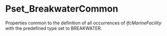 # Pset_BreakwaterCommon

Properties common to the definition of all occurrences of _IfcMarineFacility_ with the predefined type set to BREAKWATER.
